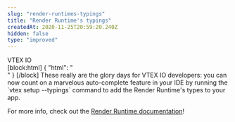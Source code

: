 ```yaml
---
slug: "render-runtimes-typings"
title: "Render Runtime's typings"
createdAt: 2020-11-25T20:59:20.240Z
hidden: false
type: "improved"
---
```


<div class="badge" id="vtex-io">VTEX IO</div>
[block:html]
{
  "html": "<br/>"
}
[/block]
These really are the glory days for VTEX IO developers: you can now count on a marvelous auto-complete feature in your IDE by running the `vtex setup --typings` command to add the Render Runtime's types to your app. 

For more info, check out the [Render Runtime documentation](https://github.com/vtex-apps/render-runtime)!